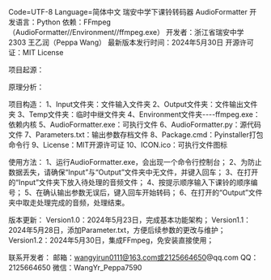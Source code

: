Code=UTF-8 Language=简体中文
瑞安中学下课铃转码器 AudioFormatter
开发语言：Python    依赖：FFmpeg（AudioFormatter//Environment//ffmpeg.exe）
开发者：浙江省瑞安中学 2303 王乙润（Peppa Wang）
最新版本发行时间：2024年5月30日
开源许可证：MIT License

项目起源：

原理分析：

项目构造：
1、Input文件夹：文件输入文件夹
2、Output文件夹：文件输出文件夹
3、Temp文件夹：临时中继文件夹
4、Environment文件夹----ffmpeg.exe：依赖内核
5、AudioFormatter.exe：可执行文件
6、AudioFormatter.py：源代码文件
7、Parameters.txt：输出参数存档文件
8、Package.cmd：Pyinstaller打包命令行
9、License：MIT开源许可证
10、ICON.ico：可执行文件图标

使用方法：
1、运行AudioFormatter.exe，会出现一个命令行控制台；
2、为防止数据丢失，请确保“Input”与“Output”文件夹中无文件，并键入回车；
3、在打开的“Input”文件夹下放入待处理的音频文件；
4、按提示顺序输入下课铃的顺序编号；
5、在确认输出参数无误后，键入回车开始转码；
6、在打开的“Output”文件夹中取走处理完成的音频，处理结束。

版本更新：
Version1.0：2024年5月23日，完成基本功能架构；
Version1.1：2024年5月28日，添加Parameter.txt，方便后续参数的更改与维护；
Version1.2：2024年5月30日，集成FFmpeg，免安装直接使用；

联系开发者：
邮箱：wangyirun0111@163.com或2125664650@qq.com
QQ：2125664650    微信：WangYr_Peppa7590
